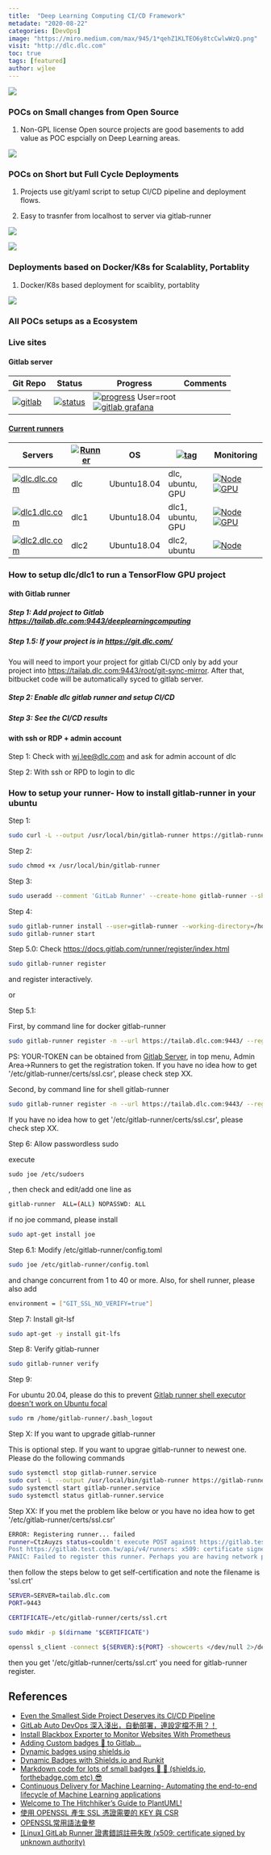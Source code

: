 ```yaml
---
title:  "Deep Learning Computing CI/CD Framework"
metadate: "2020-08-22"
categories: [DevOps]
image: "https://miro.medium.com/max/945/1*qehZ1KLTEO6y8tcCwlwWzQ.png"
visit: "http://dlc.dlc.com"
toc: true
tags: [featured]
author: wjlee
---
```


[![](http://www.plantuml.com/plantuml/png/LT2nJiCm40RWtKznYAqBxS3UD5ag8H4fY0KOZlX8hCPtuNnMoTlZIa33PEdx_TkdsoT3jHZOHvpTZOqK2KmMrvq2pwWO8T5d9kwfKfNpqnZw4rDAi7FfxqfRtWXzc96jHUy33t2_YW_ozSkxxSgnDz7Ebea0pvGaqYfye87O7qGzwVNNhNCMh1Ig8rmcTfkNMr7aWTuAkSq6QebpDb9u3Ya8_wCg-o0NQT2mdDTkVRohco8hQX_h1CBGZQ86h_oU3JxoD46zz1CLQ6YUP8d4bjoUsFziyHi0)](http://www.plantuml.com/plantuml/uml/LT2nJiCm40RWtKznYAqBxS3UD5ag8H4fY0KOZlX8hCPtuNnMoTlZIa33PEdx_TkdsoT3jHZOHvpTZOqK2KmMrvq2pwWO8T5d9kwfKfNpqnZw4rDAi7FfxqfRtWXzc96jHUy33t2_YW_ozSkxxSgnDz7Ebea0pvGaqYfye87O7qGzwVNNhNCMh1Ig8rmcTfkNMr7aWTuAkSq6QebpDb9u3Ya8_wCg-o0NQT2mdDTkVRohco8hQX_h1CBGZQ86h_oU3JxoD46zz1CLQ6YUP8d4bjoUsFziyHi0)

### POCs on Small changes from Open Source

1. Non-GPL license Open source projects are good basements to add value as POC espcially on Deep Learning areas.

![](https://miro.medium.com/max/945/1*hcER5n2X-fmtykty3oojUg.png)

### POCs on Short but Full Cycle Deployments

1. Projects use git/yaml script to setup CI/CD pipeline and deployment flows.

1. Easy to trasnfer from localhost to server via gitlab-runner

![](https://i.imgur.com/w7otxUB.png)

![](https://www.openshift.com/hubfs/DRAFT%20Copy%20of%20Installing%20Runner%20Blog-4.png)

### Deployments based on Docker/K8s for Scalablity, Portablity

1. Docker/K8s based deployment for scaiblity, portablity

![](https://miro.medium.com/max/945/1*qehZ1KLTEO6y8tcCwlwWzQ.png)

### All POCs setups as a Ecosystem

### Live sites

#### Gitlab server

|Git Repo| Status | Progress  | Comments|
|--| ------ | ------ | -- |
| [![gitlab](https://img.shields.io/badge/project-gitlab-green)]() | [![status](https://gitlab.com/barco.co/gitlab/badges/master/pipeline.svg)](https://gitlab.com/barco.co/gitlab/pipelines) | [![progress](https://img.shields.io/badge/progress-beta-green)](https://tailab.dlc.com:9443) User=root <br> [![gitlab grafana](https://img.shields.io/badge/grafana_of_gitlab-beta-green)](https://tailab.dlc.com:9443/-/grafana)|


#### [Current runners](https://tailab.dlc.com:9443/admin/runners)

| Servers | [![Runner](https://img.shields.io/badge/Runner-gree?logo=gitlab)](https://tailab.dlc.com:9443/admin/runners)  | OS    |[![tag](https://img.shields.io/badge/Tag-blue?logo=Google-tag-Manager)](https://tailab.dlc.com:9443/admin/runners)| Monitoring|
|---------|---------|-------|---|--------------------|
| [![dlc.dlc.com](https://img.shields.io/badge/dlc.dlc.com-yellow?logo=nginx)](http://dlc.dlc.com)                   | dlc          | Ubuntu18.04  |dlc, ubuntu, GPU| [![Node](https://img.shields.io/badge/Node-green?logo=grafana)](https://dlc.dlc.com:3000/d/Xhz-2PMWz/linux?orgId=1) [![GPU](https://img.shields.io/badge/GPU-gray?logo=nVidia)](https://dlc.dlc.com:3000/d/whRCVvEWz/nvidia-gpu?orgId=1) |
| [![dlc1.dlc.com](https://img.shields.io/badge/dlc1.dlc.com-purple?logo=nginx)](http://dlc1.dlc.com)                   | dlc1          | Ubuntu18.04      |dlc1, ubuntu, GPU| [![Node](https://img.shields.io/badge/Node-green?logo=grafana)](https://dlc.dlc.com:3000/d/Xhz-2PMWz/linux?orgId=1) [![GPU](https://img.shields.io/badge/GPU-gray?logo=nVidia)](https://dlc.dlc.com:3000/d/whRCVvEWz/nvidia-gpu?orgId=1) |
| [![dlc2.dlc.com](https://img.shields.io/badge/dlc2.dlc.com-green?logo=nginx)](http://dlc2.dlc.com)                   | dlc2          | Ubuntu18.04      |dlc2, ubuntu| [![Node](https://img.shields.io/badge/Node-green?logo=grafana)](https://dlc.dlc.com:3000/d/Xhz-2PMWz/linux?orgId=1) |

### How to setup dlc/dlc1 to run a TensorFlow GPU project

#### with Gitlab runner

##### Step 1: Add project to Gitlab https://tailab.dlc.com:9443/deeplearningcomputing

##### Step 1.5: If your project is in https://git.dlc.com/

You will need to import your project for gitlab CI/CD only by add your project into https://tailab.dlc.com:9443/root/git-sync-mirror. After that, bitbucket code will be automatically syced to gitlab server.

##### Step 2: Enable dlc gitlab runner and setup CI/CD


##### Step 3: See the CI/CD results

#### with ssh or RDP + admin account

Step 1: Check with wj.lee@dlc.com and ask for admin account of dlc

Step 2: With ssh or RPD to login to dlc


### How to setup your runner- How to install gitlab-runner in your ubuntu

Step 1: 

```bash
sudo curl -L --output /usr/local/bin/gitlab-runner https://gitlab-runner-downloads.s3.amazonaws.com/latest/binaries/gitlab-runner-linux-amd64
```

Step 2: 

```bash
sudo chmod +x /usr/local/bin/gitlab-runner
```
Step 3: 

```bash
sudo useradd --comment 'GitLab Runner' --create-home gitlab-runner --shell /bin/bash
```

Step 4: 

```bash
sudo gitlab-runner install --user=gitlab-runner --working-directory=/home/gitlab-runner
sudo gitlab-runner start
```
Step 5.0: Check https://docs.gitlab.com/runner/register/index.html

```bash
sudo gitlab-runner register
```
and register interactively.

or 

Step 5.1:

First, by command line for docker gitlab-runner

```bash
sudo gitlab-runner register -n --url https://tailab.dlc.com:9443/ --registration-token YOUR-TOKEN --executor docker --description ${HOSTNAME}.dlc.com --tag-list "ubuntu, docker, ${HOSTNAME}" --run-untagged="true" --docker-image "docker:stable" --docker-privileged --tls-ca-file=/etc/gitlab-runner/certs/ssl.csr 
```


PS: YOUR-TOKEN can be obtained from [Gitlab Server](#gitlab-server), in top menu, Admin Area->Runners to get the registration token. If you have no idea how to get '/etc/gitlab-runner/certs/ssl.csr', please check step XX.

Second, by command line for shell gitlab-runner

```bash
sudo gitlab-runner register -n --url https://tailab.dlc.com:9443/ --registration-token YOUR-TOKEN --executor shell --description ${HOSTNAME}.dlc.com --tag-list "ubuntu, shell, ${HOSTNAME}" --run-untagged="true" --tls-ca-file=/etc/gitlab-runner/certs/ssl.csr
```
If you have no idea how to get '/etc/gitlab-runner/certs/ssl.csr', please check step XX.

Step 6: Allow passwordless sudo

execute 
```
sudo joe /etc/sudoers
```
, then check and edit/add one line as

```bash
gitlab-runner  ALL=(ALL) NOPASSWD: ALL
```

if no joe command, please install

```bash
sudo apt-get install joe
```

Step 6.1: Modify /etc/gitlab-runner/config.toml

```bash
sudo joe /etc/gitlab-runner/config.toml
```

and change concurrent from 1 to 40 or more.
Also, for shell runner, please also add 

```bash
environment = ["GIT_SSL_NO_VERIFY=true"]
```

Step 7: Install git-lsf

```bash
sudo apt-get -y install git-lfs
```

Step 8: Verify gitlab-runner
```bash
sudo gitlab-runner verify
```

Step 9: 

For ubuntu 20.04, please do this to prevent [Gitlab runner shell executor doesn't work on Ubuntu focal](https://gitlab.com/gitlab-org/gitlab-runner/-/issues/26309)

```bash
sudo rm /home/gitlab-runner/.bash_logout
```

Step X: If you want to upgrade gitlab-runner

This is optional step. If you want to upgrae gitlab-runner to newest one. Please do the following commands

```bash
sudo systemctl stop gitlab-runner.service
sudo curl -L --output /usr/local/bin/gitlab-runner https://gitlab-runner-downloads.s3.amazonaws.com/latest/binaries/gitlab-runner-linux-amd64
sudo systemctl start gitlab-runner.service
sudo systemctl status gitlab-runner.service
```

Step XX:
If you met the problem like below or you have no idea how to get '/etc/gitlab-runner/certs/ssl.csr'
```bash 
ERROR: Registering runner... failed
runner=CtzAuyzs status=couldn't execute POST against https://gitlab.test.com.tw/api/v4/runners: 
Post https://gitlab.test.com.tw/api/v4/runners: x509: certificate signed by unknown authority
PANIC: Failed to register this runner. Perhaps you are having network problems 
```
then follow the steps below to get self-certification and note the filename is 'ssl.crt'

```bash
SERVER=SERVER=tailab.dlc.com
PORT=9443

CERTIFICATE=/etc/gitlab-runner/certs/ssl.crt

sudo mkdir -p $(dirname "$CERTIFICATE")

openssl s_client -connect ${SERVER}:${PORT} -showcerts </dev/null 2>/dev/null | sed -e '/-----BEGIN/,/-----END/!d' | sudo tee "$CERTIFICATE" >/dev/null
```
then you get '/etc/gitlab-runner/certs/ssl.crt' you need for gitlab-runner register.

## References
* [Even the Smallest Side Project Deserves its CI/CD Pipeline](https://medium.com/better-programming/even-the-smallest-side-project-deserves-its-ci-cd-pipeline-281f80f39fdf)
* [GitLab Auto DevOps 深入淺出，自動部署，連設定檔不用？！](https://5xruby.tw/posts/gitlab-auto-devops/)
* [Install Blackbox Exporter to Monitor Websites With Prometheus](https://blog.ruanbekker.com/blog/2019/05/17/install-blackbox-exporter-to-monitor-websites-with-prometheus/)
* [Adding Custom badges 📛 to Gitlab...](https://medium.com/@iffi33/adding-custom-badges-to-gitlab-a9af8e3f3569)
* [Dynamic badges using shields.io](https://medium.com/@vemarav/dynamic-badges-using-shields-io-5948dcb2a99d)
* [Dynamic Badges with Shields.io and Runkit](https://medium.com/@Tnodes/dynamic-badges-with-shields-io-and-runkit-9e80283f1b47)
* [Markdown code for lots of small badges 🎀 📌 (shields.io, forthebadge.com etc) 😎](https://github.com/Naereen/badges)
* [Continuous Delivery for Machine Learning- Automating the end-to-end lifecycle of Machine Learning applications](https://martinfowler.com/articles/cd4ml.html)
* [Welcome to The Hitchhiker’s Guide to PlantUML!](https://crashedmind.github.io/PlantUMLHitchhikersGuide/index.html)
* [使用 OPENSSL 產生 SSL 憑證需要的 KEY 與 CSR](https://ruilung-notes.blogspot.com/2016/11/openssl-ssl-key-csr.html)
* [OPENSSL常用語法彙整](https://www.sslbuyer.com/index.php?option=com_content&view=article&id=129:openssl-command-intro&catid=25&Itemid=2595)
* [[Linux] GitLab Runner 證書錯誤註冊失敗 (x509: certificate signed by unknown authority)](https://ggm-coding.blogspot.com/2019/08/gitlab-runner-x509-certificate-signed.html)
